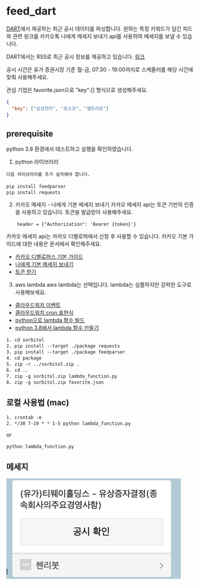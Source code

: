 # feed_dart
[DART](http://dart.fss.or.kr/)에서 제공하는 최근 공시 데이터를 파싱합니다.
원하는 특정 키워드가 담긴 피드와 관련 링크를 카카오톡 나에게 메세지 보내기 api를 사용하여 메세지를 보낼 수 있습니다.

DART에서는 RSS로 최근 공시 정보를 제공하고 있습니다. [링크](http://dart.fss.or.kr/api/todayRSS.xml)

공시 시간은 유가 증권시장 기준 월-금, 07:30 - 19:00까지로 스케줄러를 해당 시간에 맞춰 사용해주세요.

관심 기업은 favorite.json으로 "key":[] 형식으로 생성해주세요.
``` favorite.json
{
  "key": ["삼성전자", "포스코", "셀트리온"]
}
```

## prerequisite
python 3.8 환경에서 테스트하고 실행을 확인하였습니다.

1. python 라이브러리
```
다음 라이브러리를 추가 설치해야 합니다.

pip install feedparser
pip install requests
```

2. 카카오 메세지 - 나에게 기본 메세지 보내기
카카오 메세지 api는 토큰 기반의 인증을 사용하고 있습니다. 토큰을 발급받아 사용해주세요.
```
    header = {"Authorization": 'Bearer {token}'}
```

카카오 메세지 api는 카카오 디벨로퍼에서 신청 후 사용할 수 있습니다.
카카오 기본 가이드에 대한 내용은 문서에서 확인해주세요.
- [카카오 디벨로퍼스 기본 가이드](https://developers.kakao.com/docs)
- [나에게 기본 메세지 보내기](https://developers.kakao.com/docs/latest/ko/message/rest-api#send-me)
- [토큰 받기](https://developers.kakao.com/docs/latest/ko/kakaologin/rest-api#request-token)

3. aws lambda
aws lambda는 선택입니다. lambda는 심플하지만 강력한 도구로 사용해보세요.

- [클라우드워치 이벤트](https://docs.aws.amazon.com/ko_kr/AmazonCloudWatch/latest/events/WhatIsCloudWatchEvents.html)
- [클라우드워치 cron 표현식](https://docs.aws.amazon.com/AmazonCloudWatch/latest/events/ScheduledEvents.html)
- [python으로 lambda 함수 빌드](https://docs.aws.amazon.com/ko_kr/lambda/latest/dg/lambda-python.html)
- [python 3.8에서 lambda 함수 만들기](https://docs.aws.amazon.com/ko_kr/lambda/latest/dg/python-package-create.html)

```
1. cd sorbitol
2. pip install --target ./package requests
3. pip install --target ./package feedparser
4. cd package
5. zip -r ../sorbitol.zip .
6. cd ..
7. zip -g sorbitol.zip lambda_function.py
8. zip -g sorbitol.zip favorite.json
```

## 로컬 사용법 (mac)

```
1. crontab -e
2. */30 7-19 * * 1-5 python lambda_function.py
```

or

```
python lambda_function.py
```

## 메세지
![메세지예시](example.png)

